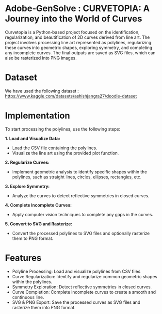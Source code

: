 # Adobe-GenSolve : CURVETOPIA: A Journey into the World of Curves


Curvetopia is a Python-based project focused on the identification, regularization, and beautification of 2D curves derived from line art. The project involves processing line art represented as polylines, regularizing these curves into geometric shapes, exploring symmetry, and completing any incomplete curves. The final outputs are saved as SVG files, which can also be rasterized into PNG images.

# Dataset 
We have used the following dataset : https://www.kaggle.com/datasets/ashishjangra27/doodle-dataset

# Implementation 
To start processing the polylines, use the following steps:

__1. Load and Visualize Data:__
- Load the CSV file containing the polylines.
- Visualize the line art using the provided plot function.

__2. Regularize Curves:__
- Implement geometric analysis to identify specific shapes within the polylines, such as straight lines, circles, ellipses, rectangles, etc.

__3. Explore Symmetry:__
- Analyze the curves to detect reflective symmetries in closed curves.

__4. Complete Incomplete Curves:__
- Apply computer vision techniques to complete any gaps in the curves.

__5. Convert to SVG and Rasterize:__
- Convert the processed polylines to SVG files and optionally rasterize them to PNG format.

# Features

- Polyline Processing: Load and visualize polylines from CSV files.
- Curve Regularization: Identify and regularize common geometric shapes within the polylines.
- Symmetry Exploration: Detect reflective symmetries in closed curves.
- Curve Completion: Complete incomplete curves to create a smooth and continuous line.
- SVG & PNG Export: Save the processed curves as SVG files and rasterize them into PNG format.
  
